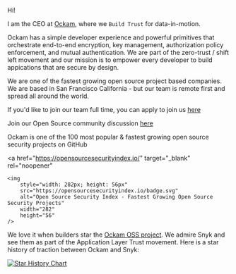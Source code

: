 Hi!

I am the CEO at [Ockam](https://www.ockam.io/), where we `Build Trust` for data-in-motion.

Ockam has a simple developer experience and powerful primitives that orchestrate end-to-end encryption, key management, authorization policy enforcement, and mutual authentication. We are part of the zero-trust / shift left movement and our mission is to empower every developer to build appications that are secure by design.

We are one of the fastest growing open source project based companies. We are based in San Francisco California - but our team is remote first and spread all around the world. 

If you'd like to join our team full time, you can apply to join us [here](https://www.ockam.io/team)

Join our Open Source community discussion [here](https://github.com/build-trust/ockam/discussions)

Ockam is one of the 100 most popular & fastest growing open source security projects on GitHub

<a
    href="https://opensourcesecurityindex.io/"
    target="_blank"
    rel="noopener"
>
    <img
        style="width: 282px; height: 56px"
        src="https://opensourcesecurityindex.io/badge.svg"
        alt="Open Source Security Index - Fastest Growing Open Source Security Projects"
        width="282"
        height="56"
    />
</a>

We love it when builders star the [Ockam OSS project](https://github.com/build-trust/ockam). We admire Snyk and see them as part of the Application Layer Trust movement. Here is a star history of traction between Ockam and Snyk:

[![Star History Chart](https://api.star-history.com/svg?repos=build-trust/ockam,snyk/snyk&type=Timeline)](https://star-history.com/#build-trust/ockam&snyk/snyk&Timeline)
